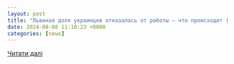 ```yaml
---
layout: post
title: "Львиная доля украинцев отказалась от работы – что происходит | OBOZ.UA"
date: 2024-08-08 11:10:23 +0000
categories: [news]
---
```


[Читати далі](https://www.obozrevatel.com/ekonomika-glavnaya/kazhdyij-pyatyij-zayavil-chto-voobsche-ne-gotov-rabotat-skolko-ukraintsev-otkazalis-ot-rabotyi-i-pochemu.htm)
